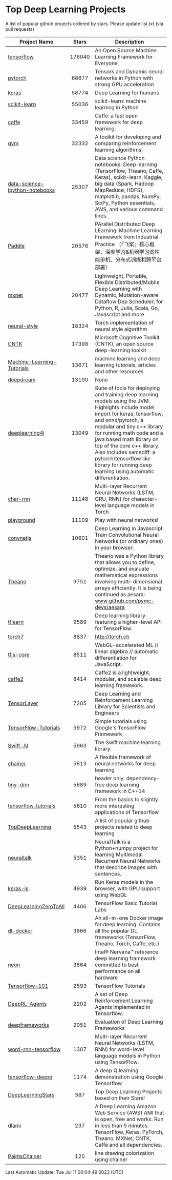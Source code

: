 # Top Deep Learning Projects
A list of popular github projects ordered by stars.
Please update list.txt (via pull requests)

|Project Name| Stars | Description |
| ---------- |:-----:| ----------- |
| [tensorflow](https://github.com/tensorflow/tensorflow) | 176040 | An Open Source Machine Learning Framework for Everyone |
| [pytorch](https://github.com/pytorch/pytorch) | 68677 | Tensors and Dynamic neural networks in Python with strong GPU acceleration |
| [keras](https://github.com/keras-team/keras) | 58774 | Deep Learning for humans |
| [scikit-learn](https://github.com/scikit-learn/scikit-learn) | 55036 | scikit-learn: machine learning in Python |
| [caffe](https://github.com/BVLC/caffe) | 33459 | Caffe: a fast open framework for deep learning. |
| [gym](https://github.com/openai/gym) | 32332 | A toolkit for developing and comparing reinforcement learning algorithms. |
| [data-science-ipython-notebooks](https://github.com/donnemartin/data-science-ipython-notebooks) | 25307 | Data science Python notebooks: Deep learning (TensorFlow, Theano, Caffe, Keras), scikit-learn, Kaggle, big data (Spark, Hadoop MapReduce, HDFS), matplotlib, pandas, NumPy, SciPy, Python essentials, AWS, and various command lines. |
| [Paddle](https://github.com/PaddlePaddle/Paddle) | 20576 | PArallel Distributed Deep LEarning: Machine Learning Framework from Industrial Practice （『飞桨』核心框架，深度学习&机器学习高性能单机、分布式训练和跨平台部署） |
| [mxnet](https://github.com/apache/mxnet) | 20477 | Lightweight, Portable, Flexible Distributed/Mobile Deep Learning with Dynamic, Mutation-aware Dataflow Dep Scheduler; for Python, R, Julia, Scala, Go, Javascript and more |
| [neural-style](https://github.com/jcjohnson/neural-style) | 18324 | Torch implementation of neural style algorithm |
| [CNTK](https://github.com/microsoft/CNTK) | 17398 | Microsoft Cognitive Toolkit (CNTK), an open source deep-learning toolkit |
| [Machine-Learning-Tutorials](https://github.com/ujjwalkarn/Machine-Learning-Tutorials) | 13671 | machine learning and deep learning tutorials, articles and other resources  |
| [deepdream](https://github.com/google/deepdream) | 13190 | None |
| [deeplearning4j](https://github.com/deeplearning4j/deeplearning4j) | 13049 | Suite of tools for deploying and training deep learning models using the JVM. Highlights include model import for keras, tensorflow, and onnx/pytorch, a modular and tiny c++ library for running math code and a java based math library on top of the core c++ library. Also includes samediff: a pytorch/tensorflow like library for running deep learning using automatic differentiation. |
| [char-rnn](https://github.com/karpathy/char-rnn) | 11148 | Multi-layer Recurrent Neural Networks (LSTM, GRU, RNN) for character-level language models in Torch |
| [playground](https://github.com/tensorflow/playground) | 11109 | Play with neural networks! |
| [convnetjs](https://github.com/karpathy/convnetjs) | 10601 | Deep Learning in Javascript. Train Convolutional Neural Networks (or ordinary ones) in your browser. |
| [Theano](https://github.com/Theano/Theano) | 9751 | Theano was a Python library that allows you to define, optimize, and evaluate mathematical expressions involving multi-dimensional arrays efficiently. It is being continued as aesara: www.github.com/pymc-devs/aesara |
| [tflearn](https://github.com/tflearn/tflearn) | 9589 | Deep learning library featuring a higher-level API for TensorFlow. |
| [torch7](https://github.com/torch/torch7) | 8837 | http://torch.ch |
| [tfjs-core](https://github.com/tensorflow/tfjs-core) | 8511 | WebGL-accelerated ML // linear algebra // automatic differentiation for JavaScript. |
| [caffe2](https://github.com/facebookarchive/caffe2) | 8414 | Caffe2 is a lightweight, modular, and scalable deep learning framework. |
| [TensorLayer](https://github.com/tensorlayer/TensorLayer) | 7205 | Deep Learning and Reinforcement Learning Library for Scientists and Engineers  |
| [TensorFlow-Tutorials](https://github.com/nlintz/TensorFlow-Tutorials) | 5972 | Simple tutorials using Google's TensorFlow Framework |
| [Swift-AI](https://github.com/Swift-AI/Swift-AI) | 5963 | The Swift machine learning library. |
| [chainer](https://github.com/chainer/chainer) | 5813 | A flexible framework of neural networks for deep learning |
| [tiny-dnn](https://github.com/tiny-dnn/tiny-dnn) | 5689 | header only, dependency-free deep learning framework in C++14 |
| [tensorflow_tutorials](https://github.com/pkmital/tensorflow_tutorials) | 5610 | From the basics to slightly more interesting applications of Tensorflow |
| [TopDeepLearning](https://github.com/aymericdamien/TopDeepLearning) | 5543 | A list of popular github projects related to deep learning |
| [neuraltalk](https://github.com/karpathy/neuraltalk) | 5351 | NeuralTalk is a Python+numpy project for learning Multimodal Recurrent Neural Networks that describe images with sentences. |
| [keras-js](https://github.com/transcranial/keras-js) | 4939 | Run Keras models in the browser, with GPU support using WebGL |
| [DeepLearningZeroToAll](https://github.com/hunkim/DeepLearningZeroToAll) | 4406 | TensorFlow Basic Tutorial Labs |
| [dl-docker](https://github.com/floydhub/dl-docker) | 3866 | An all-in-one Docker image for deep learning. Contains all the popular DL frameworks (TensorFlow, Theano, Torch, Caffe, etc.) |
| [neon](https://github.com/NervanaSystems/neon) | 3864 | Intel® Nervana™ reference deep learning framework committed to best performance on all hardware |
| [Tensorflow-101](https://github.com/sjchoi86/Tensorflow-101) | 2593 | TensorFlow Tutorials |
| [DeepRL-Agents](https://github.com/awjuliani/DeepRL-Agents) | 2202 | A set of Deep Reinforcement Learning Agents implemented in Tensorflow. |
| [deepframeworks](https://github.com/zer0n/deepframeworks) | 2051 | Evaluation of Deep Learning Frameworks |
| [word-rnn-tensorflow](https://github.com/hunkim/word-rnn-tensorflow) | 1307 | Multi-layer Recurrent Neural Networks (LSTM, RNN) for word-level language models in Python using TensorFlow. |
| [tensorflow-deepq](https://github.com/siemanko/tensorflow-deepq) | 1174 | A deep Q learning demonstration using Google Tensorflow |
| [DeepLearningStars](https://github.com/hunkim/DeepLearningStars) | 387 | Top Deep Learning Projects based on their Stars! |
| [dlami](https://github.com/ritchieng/dlami) | 237 | A Deep Learning Amazon Web Service (AWS) AMI that is open, free and works. Run in less than 5 minutes. TensorFlow, Keras, PyTorch, Theano, MXNet, CNTK, Caffe and all dependencies. |
| [PaintsChainer](https://github.com/taizan/PaintsChainer) | 120 | line drawing colorization using chainer |

Last Automatic Update: Tue Jul 11 00:04:49 2023 (UTC)
